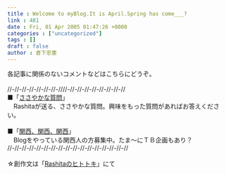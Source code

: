 ```yaml
---
title : Welcome to myBlog.It is April.Spring has come___?
link : 481
date : Fri, 01 Apr 2005 01:47:26 +0000
categories : ["uncategorized"]
tags : []
draft : false
author : 倉下忠憲
---
```


各記事に関係のないコメントなどはこちらにどうぞ。<BR><BR>//-//-//-//-//-//-//-////-//-//-//-//-//-//-//-//<BR>■「<A HREF="http://www.doblog.com/weblog/myblog/6947/1075321#1075321" TARGET="_blank">ささやかな質問</A>」<BR>　Rashitaが送る、ささやかな質問。興味をもった質問があればお答えください。<BR><BR>■「<A HREF="http://www.doblog.com/weblog/myblog/6947/552530#552530" TARGET="_blank">関西、関西、関西</A>」<BR>　Blogをやっている関西人の方募集中。たま～にＴＢ企画もあり？<BR>//-//-//-//-//-//-//-//-//-//-//-//-//-//-//-//-//<BR><BR>☆創作文は「<A HREF="http://www.doblog.com/weblog/myblog/30819" TARGET="_blank">Rashitaのヒトトキ</A>」にて<br><br>
